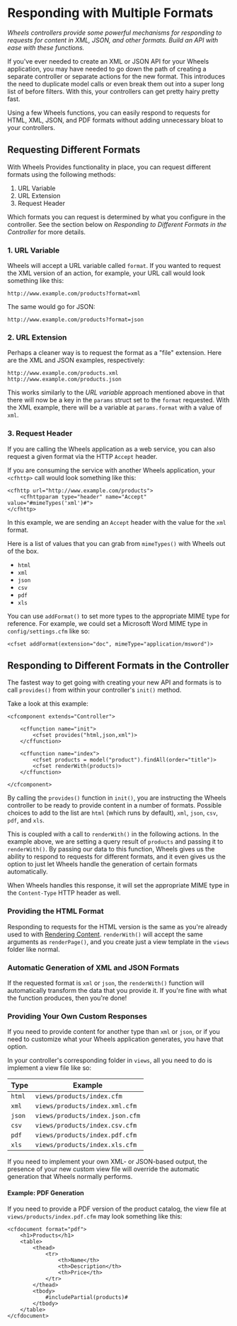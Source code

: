 # Responding with Multiple Formats

*Wheels controllers provide some powerful mechanisms for responding to requests for content in XML, JSON, and other formats. Build an API with ease with these functions.*

If you've ever needed to create an XML or JSON API for your Wheels application, you may have needed to go down the path of creating a separate controller or separate actions for the new format. This introduces the need to duplicate model calls or even break them out into a super long list of before filters. With this, your controllers can get pretty hairy pretty fast.

Using a few Wheels functions, you can easily respond to requests for HTML, XML, JSON, and PDF formats without adding unnecessary bloat to your controllers.

## Requesting Different Formats

With Wheels Provides functionality in place, you can request different formats using the following methods:

  1. URL Variable
  2. URL Extension
  3. Request Header

Which formats you can request is determined by what you configure in the controller. See the section below on _Responding to Different Formats in the Controller_ for more details.

### 1. URL Variable

Wheels will accept a URL variable called `format`. If you wanted to request the XML version of an action, for example, your URL call would look something like this:

	http://www.example.com/products?format=xml

The same would go for JSON:

	http://www.example.com/products?format=json

### 2. URL Extension

Perhaps a cleaner way is to request the format as a "file" extension. Here are the XML and JSON examples, respectively:

	http://www.example.com/products.xml
	http://www.example.com/products.json

This works similarly to the _URL variable_ approach mentioned above in that there will now be a key in the `params` struct set to the `format` requested. With the XML example, there will be a variable at `params.format` with a value of `xml`.

### 3. Request Header

If you are calling the Wheels application as a web service, you can also request a given format via the HTTP `Accept` header.

If you are consuming the service with another Wheels application, your `<cfhttp>` call would look something like this:

	<cfhttp url="http://www.example.com/products">
		<cfhttpparam type="header" name="Accept" value="#mimeTypes('xml')#">
	</cfhttp>

In this example, we are sending an `Accept` header with the value for the `xml` format.

Here is a list of values that you can grab from `mimeTypes()` with Wheels out of the box.
  * `html`
  * `xml`
  * `json`
  * `csv`
  * `pdf`
  * `xls`

You can use `addFormat()` to set more types to the appropriate MIME type for reference. For example, we could set a Microsoft Word MIME type in `config/settings.cfm` like so:

	<cfset addFormat(extension="doc", mimeType="application/msword")>

## Responding to Different Formats in the Controller

The fastest way to get going with creating your new API and formats is to call `provides()` from within your controller's `init()` method.

Take a look at this example:

	<cfcomponent extends="Controller">
	
		<cffunction name="init">
			<cfset provides("html,json,xml")>
		</cffunction>
		
		<cffunction name="index">
			<cfset products = model("product").findAll(order="title")>
			<cfset renderWith(products)>
		</cffunction>
	
	</cfcomponent>

By calling the `provides()` function in `init()`, you are instructing the Wheels controller to be ready to provide content in a number of formats. Possible choices to add to the list are `html` (which runs by default), `xml`, `json`, `csv`, `pdf`, and `xls`.

This is coupled with a call to `renderWith()` in the following actions. In the example above, we are setting a query result of `products` and passing it to `renderWith()`. By passing our data to this function, Wheels gives us the ability to respond to requests for different formats, and it even gives us the option to just let Wheels handle the generation of certain formats automatically.

When Wheels handles this response, it will set the appropriate MIME type in the `Content-Type` HTTP header as well.

### Providing the HTML Format

Responding to requests for the HTML version is the same as you're already used to with [Rendering Content][1]. `renderWith()` will accept the same arguments as `renderPage()`, and you create just a view template in the `views` folder like normal.

### Automatic Generation of XML and JSON Formats

If the requested format is `xml` or `json`, the `renderWith()` function will automatically transform the data that you provide it. If you're fine with what the function produces, then you're done!

### Providing Your Own Custom Responses

If you need to provide content for another type than `xml` or `json`, or if you need to customize what your Wheels application generates, you have that option.

In your controller's corresponding folder in `views`, all you need to do is implement a view file like so:

<table>
	<thead>
		<tr>
			<th>Type</th>
			<th>Example</th>
		</tr>
	</thead>
	<tbody>
		<tr>
			<td><code>html</code></td>
			<td><code>views/products/index.cfm</code></td>
		</tr>
		<tr>
			<td><code>xml</code></td>
			<td><code>views/products/index.xml.cfm</code></td>
		</tr>
		<tr>
			<td><code>json</code></td>
			<td><code>views/products/index.json.cfm</code></td>
		</tr>
		<tr>
			<td><code>csv</code></td>
			<td><code>views/products/index.csv.cfm</code></td>
		</tr>
		<tr>
			<td><code>pdf</code></td>
			<td><code>views/products/index.pdf.cfm</code></td>
		</tr>
		<tr>
			<td><code>xls</code></td>
			<td><code>views/products/index.xls.cfm</code></td>
		</tr>
	</tbody>
</table>

If you need to implement your own XML- or JSON-based output, the presence of your new custom view file will override the automatic generation that Wheels normally performs.

#### Example: PDF Generation

If you need to provide a PDF version of the product catalog, the view file at `views/products/index.pdf.cfm` may look something like this:

	<cfdocument format="pdf">
		<h1>Products</h1>
		<table>
			<thead>
				<tr>
					<th>Name</th>
					<th>Description</th>
					<th>Price</th>
				</tr>
			</thead>
			<tbody>
				#includePartial(products)#
			</tbody>
		</table>
	</cfdocument>

[1]: Rendering%20Content.md